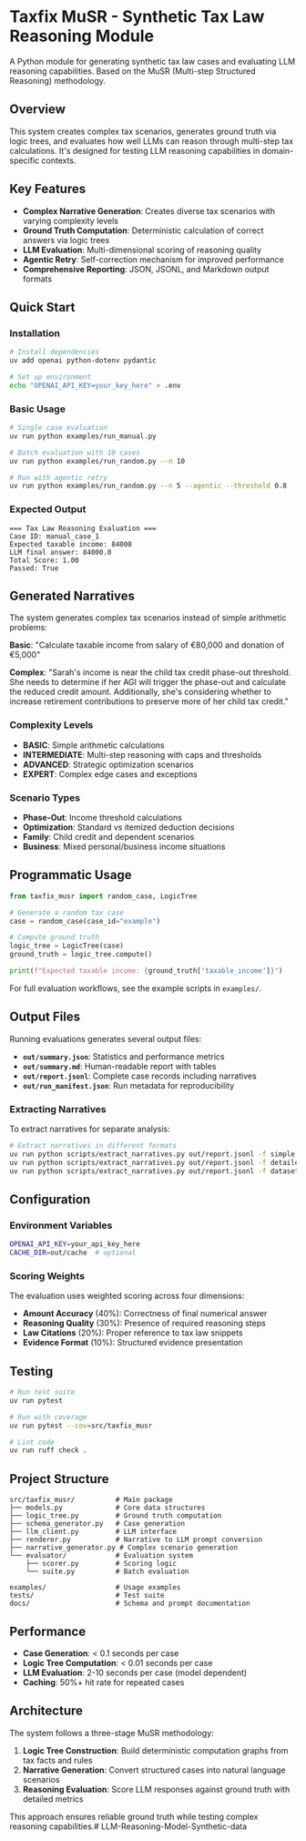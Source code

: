 # Taxfix MuSR - Synthetic Tax Law Reasoning Module

A Python module for generating synthetic tax law cases and evaluating LLM reasoning capabilities. Based on the MuSR (Multi-step Structured Reasoning) methodology.

## Overview

This system creates complex tax scenarios, generates ground truth via logic trees, and evaluates how well LLMs can reason through multi-step tax calculations. It's designed for testing LLM reasoning capabilities in domain-specific contexts.

## Key Features

- **Complex Narrative Generation**: Creates diverse tax scenarios with varying complexity levels
- **Ground Truth Computation**: Deterministic calculation of correct answers via logic trees
- **LLM Evaluation**: Multi-dimensional scoring of reasoning quality
- **Agentic Retry**: Self-correction mechanism for improved performance
- **Comprehensive Reporting**: JSON, JSONL, and Markdown output formats

## Quick Start

### Installation
```bash
# Install dependencies
uv add openai python-dotenv pydantic

# Set up environment
echo "OPENAI_API_KEY=your_key_here" > .env
```

### Basic Usage
```bash
# Single case evaluation
uv run python examples/run_manual.py

# Batch evaluation with 10 cases
uv run python examples/run_random.py --n 10

# Run with agentic retry
uv run python examples/run_random.py --n 5 --agentic --threshold 0.8
```

### Expected Output
```
=== Tax Law Reasoning Evaluation ===
Case ID: manual_case_1
Expected taxable income: 84000
LLM final answer: 84000.0
Total Score: 1.00
Passed: True
```

## Generated Narratives

The system generates complex tax scenarios instead of simple arithmetic problems:

**Basic**: "Calculate taxable income from salary of €80,000 and donation of €5,000"

**Complex**: "Sarah's income is near the child tax credit phase-out threshold. She needs to determine if her AGI will trigger the phase-out and calculate the reduced credit amount. Additionally, she's considering whether to increase retirement contributions to preserve more of her child tax credit."

### Complexity Levels
- **BASIC**: Simple arithmetic calculations
- **INTERMEDIATE**: Multi-step reasoning with caps and thresholds  
- **ADVANCED**: Strategic optimization scenarios
- **EXPERT**: Complex edge cases and exceptions

### Scenario Types
- **Phase-Out**: Income threshold calculations
- **Optimization**: Standard vs itemized deduction decisions
- **Family**: Child credit and dependent scenarios
- **Business**: Mixed personal/business income situations

## Programmatic Usage

```python
from taxfix_musr import random_case, LogicTree

# Generate a random tax case
case = random_case(case_id="example")

# Compute ground truth
logic_tree = LogicTree(case)
ground_truth = logic_tree.compute()

print(f"Expected taxable income: {ground_truth['taxable_income']}")
```

For full evaluation workflows, see the example scripts in `examples/`.

## Output Files

Running evaluations generates several output files:

- **`out/summary.json`**: Statistics and performance metrics
- **`out/summary.md`**: Human-readable report with tables
- **`out/report.jsonl`**: Complete case records including narratives
- **`out/run_manifest.json`**: Run metadata for reproducibility

### Extracting Narratives

To extract narratives for separate analysis:

```bash
# Extract narratives in different formats
uv run python scripts/extract_narratives.py out/report.jsonl -f simple
uv run python scripts/extract_narratives.py out/report.jsonl -f detailed
uv run python scripts/extract_narratives.py out/report.jsonl -f dataset
```

## Configuration

### Environment Variables
```bash
OPENAI_API_KEY=your_api_key_here
CACHE_DIR=out/cache  # optional
```

### Scoring Weights
The evaluation uses weighted scoring across four dimensions:
- **Amount Accuracy** (40%): Correctness of final numerical answer
- **Reasoning Quality** (30%): Presence of required reasoning steps
- **Law Citations** (20%): Proper reference to tax law snippets
- **Evidence Format** (10%): Structured evidence presentation

## Testing

```bash
# Run test suite
uv run pytest

# Run with coverage
uv run pytest --cov=src/taxfix_musr

# Lint code
uv run ruff check .
```

## Project Structure

```
src/taxfix_musr/          # Main package
├── models.py             # Core data structures
├── logic_tree.py         # Ground truth computation
├── schema_generator.py   # Case generation
├── llm_client.py         # LLM interface
├── renderer.py           # Narrative to LLM prompt conversion
├── narrative_generator.py # Complex scenario generation
└── evaluator/            # Evaluation system
    ├── scorer.py         # Scoring logic
    └── suite.py          # Batch evaluation

examples/                 # Usage examples
tests/                    # Test suite
docs/                     # Schema and prompt documentation
```

## Performance

- **Case Generation**: < 0.1 seconds per case
- **Logic Tree Computation**: < 0.01 seconds per case  
- **LLM Evaluation**: 2-10 seconds per case (model dependent)
- **Caching**: 50%+ hit rate for repeated cases

## Architecture

The system follows a three-stage MuSR methodology:

1. **Logic Tree Construction**: Build deterministic computation graphs from tax facts and rules
2. **Narrative Generation**: Convert structured cases into natural language scenarios
3. **Reasoning Evaluation**: Score LLM responses against ground truth with detailed metrics

This approach ensures reliable ground truth while testing complex reasoning capabilities.# LLM-Reasoning-Model-Synthetic-data
